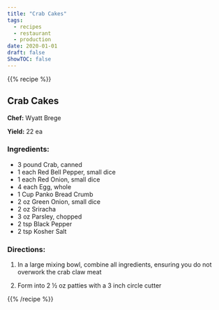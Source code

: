 ```yaml
---
title: "Crab Cakes"
tags:
  - recipes
  - restaurant
  - production
date: 2020-01-01 
draft: false
ShowTOC: false
---
```


{{% recipe %}}

## Crab Cakes

**Chef:** Wyatt Brege

**Yield:** 22 ea

### Ingredients:

- 3 pound Crab, canned
- 1 each Red Bell Pepper, small dice
- 1 each Red Onion, small dice
- 4 each Egg, whole
- 1 Cup Panko Bread Crumb
- 2 oz Green Onion, small dice
- 2 oz Sriracha
- 3 oz Parsley, chopped
- 2 tsp Black Pepper
- 2 tsp Kosher Salt

### Directions:

1.  In a large mixing bowl, combine all ingredients, ensuring you do not
    overwork the crab claw meat

2.  Form into 2 ½ oz patties with a 3 inch circle cutter



{{% /recipe %}}
